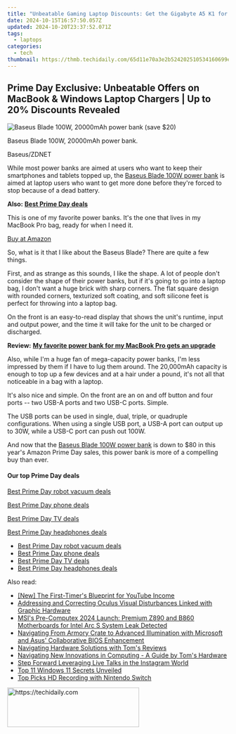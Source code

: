 ```yaml
---
title: "Unbeatable Gaming Laptop Discounts: Get the Gigabyte A5 K1 for 40%% Off This Black Friday | ZDNet's Exclusive Offer"
date: 2024-10-15T16:57:50.057Z
updated: 2024-10-20T23:37:52.071Z
tags:
  - laptops
categories:
  - tech
thumbnail: https://thmb.techidaily.com/65d11e70a3e2b524202510534160699ecec295d81962cec51e81800c7f637654.jpg
---
```


## Prime Day Exclusive: Unbeatable Offers on MacBook & Windows Laptop Chargers | Up to 20% Discounts Revealed

![Baseus Blade 100W, 20000mAh power bank (save $20)](https://www.zdnet.com/a/img/resize/383bb09274655f8a5c43ade0065851c2ebd4f61b/2023/07/11/ec0576c4-1b5d-4dd5-bd13-ecd255829ae5/untitled-3.jpg?auto=webp&width=1280)

Baseus Blade 100W, 20000mAh power bank.

Baseus/ZDNET

While most power banks are aimed at users who want to keep their smartphones and tablets topped up, the [Baseus Blade 100W power bank](https://buy.geni.us/Proxy.ashx?TSID=368250&GR%5FURL=https%3A%2F%2Fwww.anrdoezrs.net%2Flinks%2F9041660%2Ftype%2Fdlg%2Fsid%2Fzd-%5F%5FCOM%5FCLICK%5FID%5F%5F-dtp%2Fhttps%3A%2F%2Fwww.amazon.com%2Fdp%2FB0BZP6R4MH%3Ftag%3Dzd-buy-button-20%26ascsubtag%3D%5F%5FCOM%5FCLICK%5FID%5F%5F%7C2dfc1b22-b89e-4b7e-983d-3152bf2b2ef8%7Cdtp&dtb=1) is aimed at laptop users who want to get more done before they're forced to stop because of a dead battery. 

**Also:** [**Best Prime Day deals**](https://www.zdnet.com/article/the-best-amazon-prime-day-deals/)

This is one of my favorite power banks. It's the one that lives in my MacBook Pro bag, ready for when I need it.

[Buy at Amazon](https://buy.geni.us/Proxy.ashx?TSID=368250&GR%5FURL=https%3A%2F%2Fwww.anrdoezrs.net%2Flinks%2F9041660%2Ftype%2Fdlg%2Fsid%2Fzd-%5F%5FCOM%5FCLICK%5FID%5F%5F-dtp%2Fhttps%3A%2F%2Fwww.amazon.com%2Fdp%2FB0BZP6R4MH%3Ftag%3Dzd-buy-button-20%26ascsubtag%3D%5F%5FCOM%5FCLICK%5FID%5F%5F%7C2dfc1b22-b89e-4b7e-983d-3152bf2b2ef8%7Cdtp&dtb=1)

So, what is it that I like about the Baseus Blade? There are quite a few things. 

First, and as strange as this sounds, I like the shape. A lot of people don't consider the shape of their power banks, but if it's going to go into a laptop bag, I don't want a huge brick with sharp corners. The flat square design with rounded corners, texturized soft coating, and soft silicone feet is perfect for throwing into a laptop bag. 

On the front is an easy-to-read display that shows the unit's runtime, input and output power, and the time it will take for the unit to be charged or discharged. 

**Review:** [**My favorite power bank for my MacBook Pro gets an upgrade**](https://www.zdnet.com/article/my-favorite-power-bank-for-my-macbook-pro-gets-an-upgrade/)

Also, while I'm a huge fan of mega-capacity power banks, I'm less impressed by them if I have to lug them around. The 20,000mAh capacity is enough to top up a few devices and at a hair under a pound, it's not all that noticeable in a bag with a laptop.

It's also nice and simple. On the front are an on and off button and four ports -- two USB-A ports and two USB-C ports. Simple.

The USB ports can be used in single, dual, triple, or quadruple configurations. When using a single USB port, a USB-A port can output up to 30W, while a USB-C port can push out 100W.

And now that the [Baseus Blade 100W power bank](https://buy.geni.us/Proxy.ashx?TSID=368250&GR%5FURL=https%3A%2F%2Fwww.anrdoezrs.net%2Flinks%2F9041660%2Ftype%2Fdlg%2Fsid%2Fzd-%5F%5FCOM%5FCLICK%5FID%5F%5F-dtp%2Fhttps%3A%2F%2Fwww.amazon.com%2Fdp%2FB0BZP6R4MH%3Ftag%3Dzd-buy-button-20%26ascsubtag%3D%5F%5FCOM%5FCLICK%5FID%5F%5F%7C2dfc1b22-b89e-4b7e-983d-3152bf2b2ef8%7Cdtp&dtb=1) is down to $80 in this year's Amazon Prime Day sales, this power bank is more of a compelling buy than ever.

#### Our top Prime Day deals

[Best Prime Day robot vacuum deals](https://www.zdnet.com/article/best-october-prime-day-robot-vacuum-deals-2023-still-available/ "Best Prime Day robot vacuum deals")

[Best Prime Day phone deals](https://www.zdnet.com/article/best-october-prime-day-phone-deals-2023-still-available/ "Best Prime Day phone deals")

[Best Prime Day TV deals](https://www.zdnet.com/article/best-october-prime-day-tv-deals-2023-still-available/ "Best Prime Day TV deals")

[Best Prime Day headphones deals](https://www.zdnet.com/article/best-headphones-deals-still-available-october-prime-day-2023/ "Best Prime Day headphones deals")

* [Best Prime Day robot vacuum deals](https://www.zdnet.com/article/best-october-prime-day-robot-vacuum-deals-2023-still-available/ "Best Prime Day robot vacuum deals")
* [Best Prime Day phone deals](https://www.zdnet.com/article/best-october-prime-day-phone-deals-2023-still-available/ "Best Prime Day phone deals")
* [Best Prime Day TV deals](https://www.zdnet.com/article/best-october-prime-day-tv-deals-2023-still-available/ "Best Prime Day TV deals")
* [Best Prime Day headphones deals](https://www.zdnet.com/article/best-headphones-deals-still-available-october-prime-day-2023/ "Best Prime Day headphones deals")

<ins class="adsbygoogle"
     style="display:block"
     data-ad-format="autorelaxed"
     data-ad-client="ca-pub-7571918770474297"
     data-ad-slot="1223367746"></ins>

<ins class="adsbygoogle"
     style="display:block"
     data-ad-client="ca-pub-7571918770474297"
     data-ad-slot="8358498916"
     data-ad-format="auto"
     data-full-width-responsive="true"></ins>

<span class="atpl-alsoreadstyle">Also read:</span>
<div><ul>
<li><a href="https://eaxpv-info.techidaily.com/new-the-first-timers-blueprint-for-youtube-income/"><u>[New] The First-Timer's Blueprint for YouTube Income</u></a></li>
<li><a href="https://program-issues.techidaily.com/addressing-and-correcting-oculus-visual-disturbances-linked-with-graphic-hardware/"><u>Addressing and Correcting Oculus Visual Disturbances Linked with Graphic Hardware</u></a></li>
<li><a href="https://hardware-reviews.techidaily.com/msis-pre-computex-2024-launch-premium-z890-and-b860-motherboards-for-intel-arc-s-system-leak-detected/"><u>MSI's Pre-Computex 2024 Launch: Premium Z890 and B860 Motherboards for Intel Arc S System Leak Detected</u></a></li>
<li><a href="https://hardware-reviews.techidaily.com/navigating-from-armory-crate-to-advanced-illumination-with-microsoft-and-asus-collaborative-bios-enhancement/"><u>Navigating From Armory Crate to Advanced Illumination with Microsoft and Asus' Collaborative BIOS Enhancement</u></a></li>
<li><a href="https://hardware-reviews.techidaily.com/navigating-hardware-solutions-with-toms-reviews/"><u>Navigating Hardware Solutions with Tom's Reviews</u></a></li>
<li><a href="https://hardware-reviews.techidaily.com/navigating-new-innovations-in-computing-a-guide-by-toms-hardware/"><u>Navigating New Innovations in Computing - A Guide by Tom's Hardware</u></a></li>
<li><a href="https://instagram-video-recordings.techidaily.com/step-forward-leveraging-live-talks-in-the-instagram-world/"><u>Step Forward Leveraging Live Talks in the Instagram World</u></a></li>
<li><a href="https://extra-hints.techidaily.com/top-11-windows-11-secrets-unveiled/"><u>Top 11 Windows 11 Secrets Unveiled</u></a></li>
<li><a href="https://video-capture.techidaily.com/top-picks-hd-recording-with-nintendo-switch/"><u>Top Picks HD Recording with Nintendo Switch</u></a></li>
</ul></div>

<!-- affiliate ads begin -->
<a href="https://aidotcom.pxf.io/c/5597632/2129042/19576" target="_top" id="2129042">
  <img src="//a.impactradius-go.com/display-ad/19576-2129042" border="0" alt="https://techidaily.com" width="300" height="90"/>
</a>
<img height="0" width="0" src="https://aidotcom.pxf.io/i/5597632/2129042/19576" style="position:absolute;visibility:hidden;" border="0" />
<!-- affiliate ads end -->


